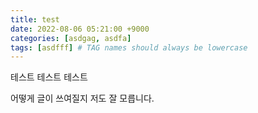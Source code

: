 ```yaml
---
title: test
date: 2022-08-06 05:21:00 +9000
categories: [asdgag, asdfa]
tags: [asdfff] # TAG names should always be lowercase
---
```


테스트 테스트 테스트

어떻게 글이 쓰여질지 저도 잘 모릅니다.
